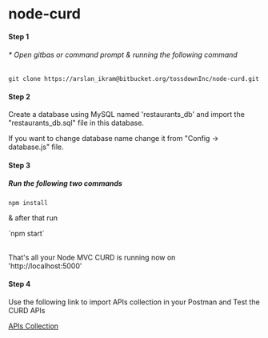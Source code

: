 # node-curd

#### Step 1 
###### * Open gitbas or command prompt & running the following command
`git clone https://arslan_ikram@bitbucket.org/tossdownInc/node-curd.git`

#### Step 2 
<p>Create a database using MySQL named 'restaurants_db' and import the "restaurants_db.sql" file in this database.</p>
<p>If you want to change database name change it from "Config -> database.js" file.</p>

#### Step 3
##### Run the following two commands
`npm install`
<p> & after that run</p>
`npm start` 
<br><br>
<p>That's all your Node MVC CURD is running now on <br> 'http://localhost:5000' </p>

#### Step 4 
<p>Use the following link to import APIs collection in your Postman and Test the CURD APIs</p>

[APIs Collection](https://www.getpostman.com/collections/05974e89750a66cdfa48)
